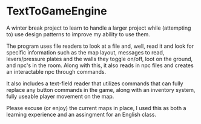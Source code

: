 # TextToGameEngine

A winter break project to learn to handle a larger project while (attempting to) use design patterns to improve my ability to use them.

The program uses file readers to look at a file and, well, read it and look for specific information such as the map layout, messages to read, levers/pressure plates and the walls they toggle on/off, loot on the ground, and npc's in the room.
Along with this, it also reads in npc files and creates an interactable npc through commands.

It also includes a text-field reader that utilizes commands that can fully replace any button commands in the game, along with an inventory system, fully useable player movement on the map.


Please excuse (or enjoy) the current maps in place, I used this as both a learning experience and an assingment for an English class.
